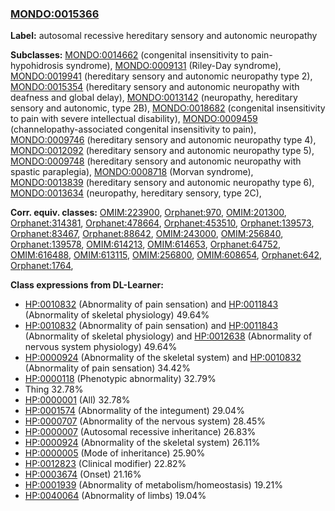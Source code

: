 
### [MONDO:0015366](http://purl.obolibrary.org/obo/MONDO_0015366)
**Label:** autosomal recessive hereditary sensory and autonomic neuropathy

**Subclasses:** [MONDO:0014662](http://purl.obolibrary.org/obo/MONDO_0014662) (congenital insensitivity to pain-hypohidrosis syndrome), [MONDO:0009131](http://purl.obolibrary.org/obo/MONDO_0009131) (Riley-Day syndrome), [MONDO:0019941](http://purl.obolibrary.org/obo/MONDO_0019941) (hereditary sensory and autonomic neuropathy type 2), [MONDO:0015354](http://purl.obolibrary.org/obo/MONDO_0015354) (hereditary sensory and autonomic neuropathy with deafness and global delay), [MONDO:0013142](http://purl.obolibrary.org/obo/MONDO_0013142) (neuropathy, hereditary sensory and autonomic, type 2B), [MONDO:0018682](http://purl.obolibrary.org/obo/MONDO_0018682) (congenital insensitivity to pain with severe intellectual disability), [MONDO:0009459](http://purl.obolibrary.org/obo/MONDO_0009459) (channelopathy-associated congenital insensitivity to pain), [MONDO:0009746](http://purl.obolibrary.org/obo/MONDO_0009746) (hereditary sensory and autonomic neuropathy type 4), [MONDO:0012092](http://purl.obolibrary.org/obo/MONDO_0012092) (hereditary sensory and autonomic neuropathy type 5), [MONDO:0009748](http://purl.obolibrary.org/obo/MONDO_0009748) (hereditary sensory and autonomic neuropathy with spastic paraplegia), [MONDO:0008718](http://purl.obolibrary.org/obo/MONDO_0008718) (Morvan syndrome), [MONDO:0013839](http://purl.obolibrary.org/obo/MONDO_0013839) (hereditary sensory and autonomic neuropathy type 6), [MONDO:0013634](http://purl.obolibrary.org/obo/MONDO_0013634) (neuropathy, hereditary sensory, type 2C), 

**Corr. equiv. classes:** [OMIM:223900](http://purl.obolibrary.org/obo/OMIM_223900), [Orphanet:970](http://www.orpha.net/ORDO/Orphanet_970), [OMIM:201300](http://purl.obolibrary.org/obo/OMIM_201300), [Orphanet:314381](http://www.orpha.net/ORDO/Orphanet_314381), [Orphanet:478664](http://www.orpha.net/ORDO/Orphanet_478664), [Orphanet:453510](http://www.orpha.net/ORDO/Orphanet_453510), [Orphanet:139573](http://www.orpha.net/ORDO/Orphanet_139573), [Orphanet:83467](http://www.orpha.net/ORDO/Orphanet_83467), [Orphanet:88642](http://www.orpha.net/ORDO/Orphanet_88642), [OMIM:243000](http://purl.obolibrary.org/obo/OMIM_243000), [OMIM:256840](http://purl.obolibrary.org/obo/OMIM_256840), [Orphanet:139578](http://www.orpha.net/ORDO/Orphanet_139578), [OMIM:614213](http://purl.obolibrary.org/obo/OMIM_614213), [OMIM:614653](http://purl.obolibrary.org/obo/OMIM_614653), [Orphanet:64752](http://www.orpha.net/ORDO/Orphanet_64752), [OMIM:616488](http://purl.obolibrary.org/obo/OMIM_616488), [OMIM:613115](http://purl.obolibrary.org/obo/OMIM_613115), [OMIM:256800](http://purl.obolibrary.org/obo/OMIM_256800), [OMIM:608654](http://purl.obolibrary.org/obo/OMIM_608654), [Orphanet:642](http://www.orpha.net/ORDO/Orphanet_642), [Orphanet:1764](http://www.orpha.net/ORDO/Orphanet_1764), 

**Class expressions from DL-Learner:**

- [HP:0010832](http://purl.obolibrary.org/obo/HP_0010832) (Abnormality of pain sensation) and [HP:0011843](http://purl.obolibrary.org/obo/HP_0011843) (Abnormality of skeletal physiology) 49.64%
- [HP:0010832](http://purl.obolibrary.org/obo/HP_0010832) (Abnormality of pain sensation) and [HP:0011843](http://purl.obolibrary.org/obo/HP_0011843) (Abnormality of skeletal physiology) and [HP:0012638](http://purl.obolibrary.org/obo/HP_0012638) (Abnormality of nervous system physiology) 49.64%
- [HP:0000924](http://purl.obolibrary.org/obo/HP_0000924) (Abnormality of the skeletal system) and [HP:0010832](http://purl.obolibrary.org/obo/HP_0010832) (Abnormality of pain sensation) 34.42%
- [HP:0000118](http://purl.obolibrary.org/obo/HP_0000118) (Phenotypic abnormality) 32.79%
- Thing 32.78%
- [HP:0000001](http://purl.obolibrary.org/obo/HP_0000001) (All) 32.78%
- [HP:0001574](http://purl.obolibrary.org/obo/HP_0001574) (Abnormality of the integument) 29.04%
- [HP:0000707](http://purl.obolibrary.org/obo/HP_0000707) (Abnormality of the nervous system) 28.45%
- [HP:0000007](http://purl.obolibrary.org/obo/HP_0000007) (Autosomal recessive inheritance) 26.83%
- [HP:0000924](http://purl.obolibrary.org/obo/HP_0000924) (Abnormality of the skeletal system) 26.11%
- [HP:0000005](http://purl.obolibrary.org/obo/HP_0000005) (Mode of inheritance) 25.90%
- [HP:0012823](http://purl.obolibrary.org/obo/HP_0012823) (Clinical modifier) 22.82%
- [HP:0003674](http://purl.obolibrary.org/obo/HP_0003674) (Onset) 21.16%
- [HP:0001939](http://purl.obolibrary.org/obo/HP_0001939) (Abnormality of metabolism/homeostasis) 19.21%
- [HP:0040064](http://purl.obolibrary.org/obo/HP_0040064) (Abnormality of limbs) 19.04%


